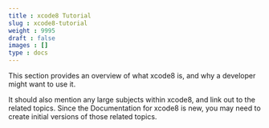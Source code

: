 ```yaml
---
title : xcode8 Tutorial
slug : xcode8-tutorial
weight : 9995
draft : false
images : []
type : docs
---
```


This section provides an overview of what xcode8 is, and why a developer might want to use it.

It should also mention any large subjects within xcode8, and link out to the related topics.  Since the Documentation for xcode8 is new, you may need to create initial versions of those related topics.

